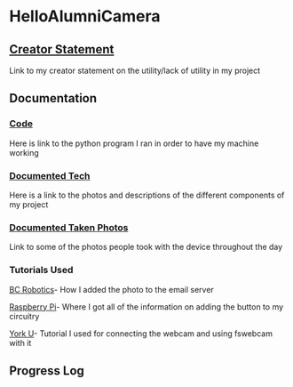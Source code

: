 # HelloAlumniCamera

## [Creator Statement](https://docs.google.com/document/d/1hcS8t-yOIBbmYzG0sEeP-HjHTOhzTGEmskSifxIYWKU/edit?usp=sharing)
Link to my creator statement on the utility/lack of utility in my project

## Documentation
### [Code](https://github.com/grmcguire/HelloAlumniCamera/blob/63d4c5889b36b22463619e04531d32124921edd3/Project%20Code)
Here is link to the python program I ran in order to have my machine working

### [Documented Tech](https://docs.google.com/document/d/1hIMOp6EeUfQPpNvwGH8btdDX46T0g8eZt1-iIJLHR5k/edit?usp=sharing)
Here is a link to the photos and descriptions of the different components of my project

### [Documented Taken Photos](https://drive.google.com/drive/folders/1HX4Ad2cA5xQwMQrLz_dzjULQwN9ID9BX?usp=sharing)
Link to some of the photos people took with the device throughout the day

### Tutorials Used
[BC Robotics](https://bc-robotics.com/tutorials/sending-email-attached-photo-using-python-raspberry-pi/)- How I added the photo to the email server

[Raspberry Pi](https://raspberrypihq.com/use-a-push-button-with-raspberry-pi-gpio/)- Where I got all of the information on adding the button to my circuitry

[York U](https://www-users.york.ac.uk/~mjf5/shed_cam/src/USB%20webcam.html)- Tutorial I used for connecting the webcam and using fswebcam with it

## Progress Log

